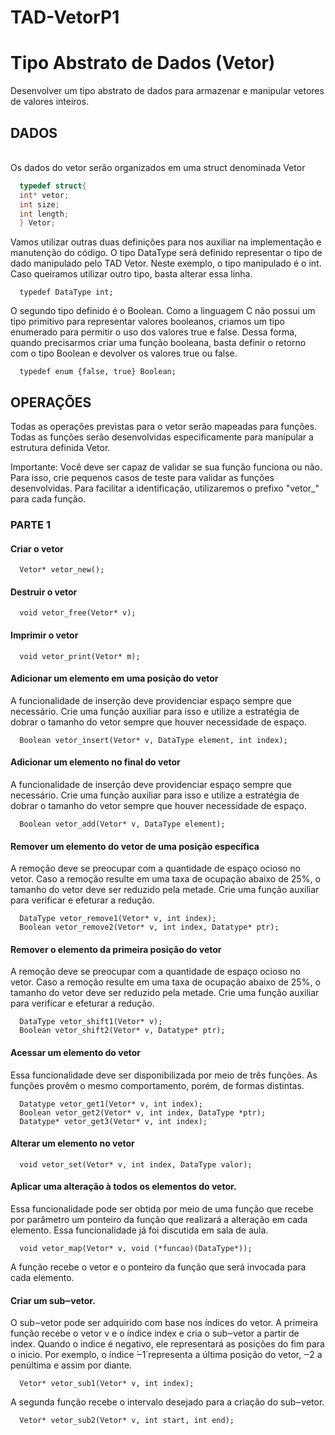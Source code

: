 # TAD-VetorP1

<h1>Tipo Abstrato de Dados (Vetor)</h1> 

<p>Desenvolver um tipo abstrato de dados para armazenar e manipular vetores de valores inteiros.</p>

<h2>DADOS</h2><br>
Os dados do vetor serão organizados em uma struct denominada Vetor

```c
  typedef struct{
  int* vetor;
  int size;
  int length;
  } Vetor;
```

Vamos utilizar outras duas definições para nos auxiliar na implementação e manutenção do código. O tipo DataType será definido representar o tipo de dado manipulado pelo TAD Vetor. Neste exemplo, o tipo manipulado é o int. Caso queiramos utilizar outro tipo, basta alterar essa linha.
```
  typedef DataType int;
```
O segundo tipo definido é o Boolean. Como a linguagem C não possui um tipo primitivo para representar valores booleanos, criamos um tipo enumerado para permitir o uso dos valores true e false. Dessa forma, quando precisarmos criar uma função booleana, basta definir o retorno com o tipo Boolean e devolver os valores true ou false.
```
  typedef enum {false, true} Boolean;
```
<h2>OPERAÇÕES</h2>
Todas as operações previstas para o vetor serão mapeadas para funções. Todas as funções serão desenvolvidas especificamente para manipular a estrutura definida Vetor.

Importante: Você deve ser capaz de validar se sua função funciona ou não. Para isso, crie pequenos casos de teste para validar as funções desenvolvidas.
Para facilitar a identificação, utilizaremos o prefixo "vetor_" para cada função.

<h3>PARTE 1</h3>
<h4>Criar o vetor</h4>

```
  Vetor* vetor_new();
```

<h4>Destruir o vetor</h4>

```
  void vetor_free(Vetor* v);
```

<h4>Imprimir o vetor</h4>

```
  void vetor_print(Vetor* m);
```

<h4>Adicionar um elemento em uma posição do vetor</h4>
A funcionalidade de inserção deve providenciar espaço sempre que necessário. Crie uma função auxiliar para isso e utilize a estratégia de dobrar o tamanho do vetor sempre que houver necessidade de espaço.

```
  Boolean vetor_insert(Vetor* v, DataType element, int index);
```

<h4>Adicionar um elemento no final do vetor</h4>
A funcionalidade de inserção deve providenciar espaço sempre que necessário. Crie uma função auxiliar para isso e utilize a estratégia de dobrar o tamanho do vetor sempre que houver necessidade de espaço.

```
  Boolean vetor_add(Vetor* v, DataType element);
```

<h4>Remover um elemento do vetor de uma posição específica</h4>
A remoção deve se preocupar com a quantidade de espaço ocioso no vetor. Caso a remoção resulte em uma taxa de ocupação abaixo de 25%, o tamanho do vetor deve ser reduzido pela metade. Crie uma função auxiliar para verificar e efeturar a redução.

```
  DataType vetor_remove1(Vetor* v, int index);
  Boolean vetor_remove2(Vetor* v, int index, Datatype* ptr);
```

<h4>Remover o elemento da primeira posição do vetor</h4>
A remoção deve se preocupar com a quantidade de espaço ocioso no vetor. Caso a remoção resulte em uma taxa de ocupação abaixo de 25%, o tamanho do vetor deve ser reduzido pela metade. Crie uma função auxiliar para verificar e efeturar a redução.

```
  DataType vetor_shift1(Vetor* v);
  Boolean vetor_shift2(Vetor* v, Datatype* ptr);
```

<h4>Acessar um elemento do vetor</h4>
Essa funcionalidade deve ser disponibilizada por meio de três funções. As funções provêm o mesmo comportamento, porém, de formas distintas.

```
  Datatype vetor_get1(Vetor* v, int index);
  Boolean vetor_get2(Vetor* v, int index, DataType *ptr);
  Datatype* vetor_get3(Vetor* v, int index);
```

<h4>Alterar um elemento no vetor</h4>

```
  void vetor_set(Vetor* v, int index, DataType valor);
```

<h4>Aplicar uma alteração à todos os elementos do vetor.</h4>
Essa funcionalidade pode ser obtida por meio de uma função que recebe por parâmetro um ponteiro da função que realizará a alteração em cada elemento. Essa funcionalidade já foi discutida em sala de aula.

```
  void vetor_map(Vetor* v, void (*funcao)(DataType*));
```

A função recebe o vetor e o ponteiro da função que será invocada para cada elemento.

<h4>Criar um sub‒vetor.</h4>
O sub‒vetor pode ser adquirido com base nos índices do vetor.
A primeira função recebe o vetor v e o índice index e cria o sub‒vetor a partir de index. Quando o indice é negativo, ele representará as posições do fim para o inicio. Por exemplo, o índice ́‒1́ representa a última posição do vetor, ‒2 a penúltima e assim por diante.

```
  Vetor* vetor_sub1(Vetor* v, int index);
```

A segunda função recebe o intervalo desejado para a criação do sub‒vetor.

```
  Vetor* vetor_sub2(Vetor* v, int start, int end);
```
